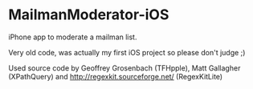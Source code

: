 MailmanModerator-iOS
====================

iPhone app to moderate a mailman list.

Very old code, was actually my first iOS project so please don't judge ;)

Used source code by Geoffrey Grosenbach (TFHpple), Matt Gallagher (XPathQuery) and http://regexkit.sourceforge.net/ (RegexKitLite)
